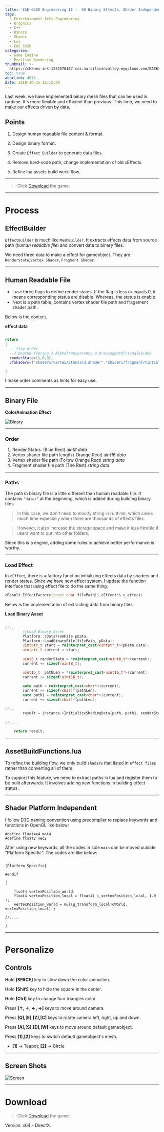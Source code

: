 ```yaml
---
title: 'EAE 6320 Engineering II -  09 Binary Effects, Shader Independent'
tags:
  - Entertainment Arts Engineering
  - Graphics
  - C++
  - Binary
  - Shader
  - Lua
  - EAE 6320
categories:
  - Game Engine
  - Realtime Rendering
thumbnail: >-
  https://chenmi-ink-1252570167.cos.na-siliconvalley.myqcloud.com/EAE6320/A09Banner.png
toc: true
abbrlink: 4575
date: 2018-10-31 12:12:00
---
```




Last week, we have implemented binary mesh files that can be used in runtime. It's more flexible and efficient than previous. This time, we need to make our effects driven by data.


<!--more--> 


## Points 
1. Design human readable file content & format.

2. Design binary format. 

3. Create `Effect Builder` to generate data files.

4. Remove hard-code path, change implementation of old cEffects.

5. Refine lua assets build work-flow. 


***
> Click [Download](https://chenmi-ink-1252570167.cos.na-siliconvalley.myqcloud.com/EAE6320/MyGame_.zip) the game.

***


# Process


## EffectBuilder

`EffectBuilder` is much like `MeshBuilder`. It extracts effects data from source path (*human readable file*) and convert data to binary files.  

We need three data to make a effect for gameobject. They are `RenderState`,`Vertex Shader`, `Fragment Shader`.  

***

## Human Readable File 

 

- I use three flags to define render states. If the flag is less or equals 0, it means corresponding status are disable. Whereas, the status is enable.
- Next is a path table, contains vertex shader file path and fragement shader path. 

Below is the content.

**effect data**
```Lua

return
{
  -- flag order 
  --1.DepthBuffering 2.AlphaTransparency 3.DrawingBothTriangleSides
  renderState={1,0,0},
  vfShaders={"shaders/vertex/standard.shader","shaders/fragment/tintcoloranimation.shader"},

}
```

I make order comments as hints for easy use.

***

## Binary File

**ColorAnimation Effect**

![Binary](https://chenmi-ink-1252570167.cos.na-siliconvalley.myqcloud.com/EAE6320/A09Binary.png)
***
### Order
1. Render Status.  (Blue Rect)                       *uint8 data*
2. Vertex shader file path length ( Orange Rect)   *uint16 data*
3. Vertex shader file path    (Follow Orange Rect) *string data*
4. Fragment shader file path    (The Rest)         *string data*

***
### Paths
 The path in binary file is a little different than human readable file. It contains `"data/"` at the beginning, which is added during building binary files.
 
 
>In this case, we don't need to modify string in runtime, which saves much time especially when there are thousands of effects files. 

> However, it also increase the storage space and make it less flexible if users want to put into other folders.

Since this is a engine, adding some rules to achieve better performance is worthy.   

***

### Load Effect

In `cEffect`, there is a factory function initializing effects data by shaders and render states.  Since we have new effect system. I update the function interface that using effect file to do the same thing.

```C++
cResult EffectFactory(const char filePath[],cEffect*& c_effect)
```

Below is the implementation of extracting data from binary files.

**Load Binary Asset**
```C++

//...
        //Load Binary Asset
		Platform::sDataFromFile pData;
		Platform::LoadBinaryFile(filePath, pData);
		uintptr_t start = reinterpret_cast<uintptr_t>(pData.data);
		uintptr_t current = start;
		
		uint8_t renderState = *reinterpret_cast<uint8_t*>(current);
		current += sizeof(uint8_t);

		uint16_t  pathLen = *reinterpret_cast<uint16_t*>(current);
		current += sizeof(uint16_t);
		
		auto path = reinterpret_cast<char*>(current);
		current += sizeof(char)*(pathLen);
		auto path1 = reinterpret_cast<char*>(current);
		current += sizeof(char)*(pathLen);

//...
		result = instance->InitializeShadingData(path, path1, renderState);
	
//....
	
	return result;
```
***

## AssetBuildFunctions.lua

To refine the building flow, we only build `shaders` that listed in `effect files` rather than converting all of them.

To support this feature, we need to extract paths in lua and register them to be built afterwards.  It involves adding new functions in building effect status.

***

## Shader Platform Independent

I follow D3D naming convention using precompiler to replace keywords and functions in OpenGL like below:

```OpenGL
#define float4x4 mat4
#define float2 vec2 
```

After using new keywords, all the codes in side `main` can be moved outside "Platform Specific". The codes are like below:
```OpenGL

{Platform Specific}

#endif

{

	float4 vertexPosition_world;
	float4 vertexPosition_local = float4( i_vertexPosition_local, 1.0 );
	vertexPosition_world = mul(g_transform_localToWorld, vertexPosition_local) ;

//....

}
```

***
# Personalize

## Controls

Hold **[SPACE]** key to slow down the color animation. 

Hold **[Shift]** key to hide the square in the center.

Hold **[Ctrl]** key to change four triangles color.

Press **[↑, ↓, ←, →]** keys to move around camera. 

Press **[Q],[E],[Z],[C]** keys to rotate camera left, right, up and down.

Press **[A],[S],[D],[W]** keys to move around default gameobject.

Press **[1],[2]** keys to switch default gameobject's mesh. 
- **[1]** -> Teapot; **[2]** -> Circle

***

## Screen Shots

![Screen](https://chenmi-ink-1252570167.cos.na-siliconvalley.myqcloud.com/AssignEightScreen.gif)


***


# Download

> Click [Download](https://chenmi-ink-1252570167.cos.na-siliconvalley.myqcloud.com/EAE6320/MyGame_.zip) the game.

Version: x64 - DirectX.
